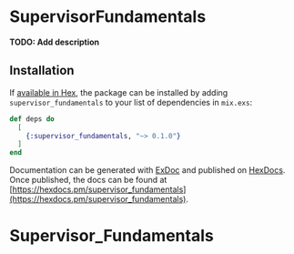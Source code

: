 # SupervisorFundamentals

**TODO: Add description**

## Installation

If [available in Hex](https://hex.pm/docs/publish), the package can be installed
by adding `supervisor_fundamentals` to your list of dependencies in `mix.exs`:

```elixir
def deps do
  [
    {:supervisor_fundamentals, "~> 0.1.0"}
  ]
end
```

Documentation can be generated with [ExDoc](https://github.com/elixir-lang/ex_doc)
and published on [HexDocs](https://hexdocs.pm). Once published, the docs can
be found at [https://hexdocs.pm/supervisor_fundamentals](https://hexdocs.pm/supervisor_fundamentals).

# Supervisor_Fundamentals
